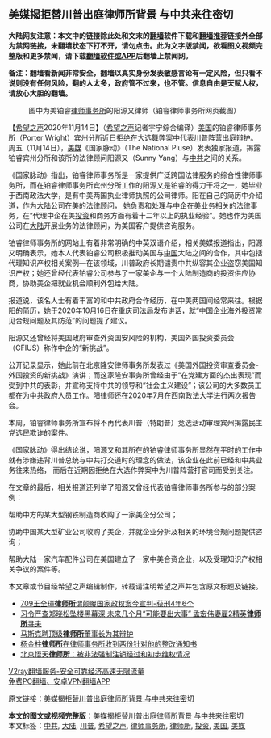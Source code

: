  <h2>美媒揭拒替川普出庭律师所背景 与中共来往密切</h2> <p class="notice"><b>大陆网友注意：本文中的链接除此处和文末的<a href="https://github.com/bannedbook/fanqiang" >翻墙</a>软件下载和<a href="https://github.com/killgcd/justmysocks/blob/master/README.md">翻墙推荐</a>链接外全部为禁网链接，未翻墙状态下打不开，请勿点击。此为文字版禁闻，欲看图文视频完整版和更多禁闻，请下载<a href="https://github.com/bannedbook/fanqiang">翻墙软件或APP</a>后翻墙上禁闻网。</p><p>备注：翻墙看新闻非常安全，翻墙以真实身份发表敏感言论有一定风险，但只看不说则没有任何风险，翻的人太多，政府管不过来，也不管。信息自由是天赋人权，请放心大胆的翻墙。</b></p>  <div class="entry"> <figure><figcaption>图中为美铂睿<a href="https://www.bannedbook.org/bnews/tag/%E5%BE%8B%E5%B8%88%E4%BA%8B%E5%8A%A1%E6%89%80/" class="st_tag internal_tag" rel="tag" title="标签 律师事务所 下的日志">律师事务所</a>的阳源又律师（铂睿律师事务所网页截图）</figcaption></figure> <p>【<span class='wp_keywordlink_affiliate'><a href="https://www.soundofhope.org" title="希望之声" target="_blank">希望之声</a></span>2020年11月14日】（<a href="https://www.bannedbook.org/bnews/tag/%e5%b8%8c%e6%9c%9b%e4%b9%8b%e5%a3%b0/" class="st_tag internal_tag" rel="tag" title="标签 希望之声 下的日志">希望之声</a>记者宇宁综合编译）<a href="https://www.bannedbook.org/bnews/tag/%e7%be%8e%e5%9b%bd/" class="st_tag internal_tag" rel="tag" title="标签 美国 下的日志">美国</a>的铂睿律师事务所（Porter Wright）宾州分所近日拒绝在大选舞弊案中代表<a href="https://www.bannedbook.org/bnews/tag/%e5%b7%9d%e6%99%ae/" class="st_tag internal_tag" rel="tag" title="标签 川普 下的日志">川普</a>阵营出庭辩护。周五（11月14日），<a href="https://www.bannedbook.org/bnews/tag/%e7%be%8e%e5%aa%92/" class="st_tag internal_tag" rel="tag" title="标签 美媒 下的日志">美媒</a>《国家脉动》（The National Pluse）发表独家报道，揭露铂睿宾州分所和该所的法律顾问阳源又（Sunny Yang）与<a href="https://www.bannedbook.org/bnews/tag/%e4%b8%ad%e5%85%b1/" class="st_tag internal_tag" rel="tag" title="标签 中共 下的日志">中共</a>之间的关系。 </p> <p>《国家脉动》指出，铂睿律师事务所是一家提供广泛跨国法律服务的综合性律师事务所，而在铂睿律师事务所宾州分所工作的阳源又是铂睿的得力干将之一，她毕业于西南政法大学，是有中美两国执业律师执照的公司律师。阳在自己的简历中介绍道，作为<span class='wp_keywordlink_affiliate'><a href="https://www.bannedbook.org/" title="大陆" target="_blank">大陆</a></span>公司在美的法律顾问， 她负责和处理与中企在美业务相关的法律事务，在“代理中企在美<a href="https://www.bannedbook.org/bnews/tag/%e6%8a%95%e8%b5%84/" class="st_tag internal_tag" rel="tag" title="标签 投资 下的日志">投资</a>和商务方面有着十二年以上的执业经验”。她也作为美国公司在<a href="https://www.bannedbook.org/bnews/tag/%e5%a4%a7%e9%99%86/" class="st_tag internal_tag" rel="tag" title="标签 大陆 下的日志">大陆</a>开展业务的法律顾问，为美国客户提供咨询服务。 </p> <p>铂睿律师事务所的网站上有着非常明确的中英双语介绍，相关美媒报道指出，阳源又明确表示，她本人代表铂睿公司积极推动美国与<span class='wp_keywordlink_affiliate'><a href="https://www.bannedbook.org/" title="中国" target="_blank">中国</a></span>大陆之间的合作，其中包括代理知识产权相关案例—在该领域，川普政府长期谴责中共纵容其企业盗窃美国知识产权；她还曾经代表铂睿公司参与了一家美企与一个大陆制造商的投资供应协商，协助美企把就业机会顺利外包给大陆。</p>  <p>报道说，该名人士有着丰富的和中共政府合作经历，在中美两国间经常来往。根据阳的简历，她于2020年10月16日在重庆司法局发布讲话，就“中国企业海外投资常见合规问题及其防范”的问题提了建议。</p> <p>阳源又还曾经将美国政府审查外资国安风险的机构，美国外国投资委员会（CFIUS）称作中企的“新挑战”。</p> <p>公开记录显示，她此前在北京隆安律师事务所发表过《美国外国投资审查委员会-外国投资的新挑战》演讲；而这家隆安事务所曾经由于“在党建方面的杰出表现”而受到中共的表彰，并宣称支持中共的领导和“社会主义建设”；该公司的大多数员工都在为中共政府人员工作。阳律师还在2020年7月在西南政法大学进行两次报告会。</p>  <p>本周，铂睿律师事务所宣布将不再代表川普（特朗普）竞选活动审理宾州揭露民主党选民欺诈的案件。</p> <p>《国家脉动》得出结论说，阳源又和其所在的铂睿律师事务所显然在平时的工作中就有涉嫌违背川普总统与中共打交道时的理念的做法，该企业在此前已经和中共业务往来热络， 而后在近期因拒绝在大选作弊案中为川普阵营打官司而受到关注。 </p> <p>在文章的最后，相关报道还列举了阳源又曾经代表铂睿律师事务所参与的部分案例：</p>  <p>帮助中方的某大型钢铁制造商收购了一家美企分公司；</p> <p>协助中国某大型矿业公司收购了美企，并就企业分拆及相关的环境合规问题提供咨询；</p> <p>帮助大陆一家汽车配件公司在美国建立了一家中美合资企业，以及受理知识产权相关争议的案件等。</p>  <p>本文章或节目经希望之声编辑制作，转载请注明希望之声并包含原文标题及链接。</p> <ul class='op-related-articles' title='相关阅读'> <li><a href='https://www.bannedbook.org/bnews/weiquan/20190128/1071484.html' target='_blank'>709王全璋<b>律师所</b>谓颠覆国家政权案今宣判-获刑4年6个</a></li> <li><a href='https://www.bannedbook.org/bnews/topimagenews/20181101/1024177.html' target='_blank'>习令严查郑晓松坠楼黑幕深 未来几个月“可能要出大事” 孟宏伟妻雇2精英<b>律师所</b>寻夫</a></li> <li><a href='https://www.bannedbook.org/bnews/baitai/20181007/1008674.html' target='_blank'>马斯克聘顶级<b>律师所</b>董事长为其辩护</a></li> <li><a href='https://www.bannedbook.org/bnews/weiquan/20180309/912254.html' target='_blank'>杨金柱<b>律师所</b>在律师事务所收到两份针对他的整改通知书</a></li> <li><a href='https://www.bannedbook.org/bnews/renquan/xgmyd/20180221/903067.html' target='_blank'>北京悟天<b>律师所</b>：被非法强制注销经过和初步维权情况</a></li> </ul> <p class="texttj"> <a href="https://www.bannedbook.org/forum23/topic22702.html" target="_blank">V2ray翻墙服务-安全可靠经济高速无限流量</a><br/> <a href="https://github.com/bannedbook/fanqiang/wiki/%E7%A6%81%E9%97%BB%E7%BD%91%E5%AE%89%E5%8D%93%E7%BF%BB%E5%A2%99%E6%96%B0%E9%97%BBAPP" target="_blank">免费PC翻墙、安卓VPN翻墙APP</a></p><p>原文链接：<a class="src_link"  href="https://www.soundofhope.org/post/443017" target="_blank">美媒揭拒替川普出庭律师所背景 与中共来往密切</a></p><a name='sharetosocial'></a>       <div><b>本文的图文或视频完整版</b>：<a href='https://www.bannedbook.org/bnews/comments/20201115/1431366.html'>美媒揭拒替川普出庭律师所背景 与中共来往密切</a></div>  </div><!--END ENTRY--> <div class="postfooter"> <div>本文标签：<a href="https://www.bannedbook.org/bnews/tag/%e4%b8%ad%e5%85%b1/" rel="tag">中共</a>, <a href="https://www.bannedbook.org/bnews/tag/%e5%a4%a7%e9%99%86/" rel="tag">大陆</a>, <a href="https://www.bannedbook.org/bnews/tag/%e5%b7%9d%e6%99%ae/" rel="tag">川普</a>, <a href="https://www.bannedbook.org/bnews/tag/%e5%b8%8c%e6%9c%9b%e4%b9%8b%e5%a3%b0/" rel="tag">希望之声</a>, <a href="https://www.bannedbook.org/bnews/tag/%E5%BE%8B%E5%B8%88%E4%BA%8B%E5%8A%A1%E6%89%80/" rel="tag">律师事务所</a>, <a href="https://www.bannedbook.org/bnews/tag/%E5%BE%8B%E5%B8%88%E6%89%80/" rel="tag">律师所</a>, <a href="https://www.bannedbook.org/bnews/tag/%e6%8a%95%e8%b5%84/" rel="tag">投资</a>, <a href="https://www.bannedbook.org/bnews/tag/%e7%be%8e%e5%9b%bd/" rel="tag">美国</a>, <a href="https://www.bannedbook.org/bnews/tag/%e7%be%8e%e5%aa%92/" rel="tag">美媒</a></div>  </div><!--END POSTFOOTER--> 
